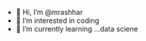 - 👋 Hi, I’m @mrashhar
- 👀 I’m interested in coding
- 🌱 I’m currently learning ...data sciene
<!---
mrashhar/mrashhar is a ✨ special ✨ repository because its `README.md` (this file) appears on your GitHub profile.
You can click the Preview link to take a look at your changes.
--->
